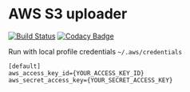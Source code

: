 # AWS S3 uploader

[![Build Status](https://travis-ci.org/giang-pham/s3-uploader.svg?branch=master)](https://travis-ci.org/giang-pham/s3-uploader) [![Codacy Badge](https://api.codacy.com/project/badge/Grade/55f4e8373ff1415c878588daa329a64f)](https://www.codacy.com/app/giang-pham/s3-uploader?utm_source=github.com&amp;utm_medium=referral&amp;utm_content=giang-pham/s3-uploader&amp;utm_campaign=Badge_Grade)


Run with local profile credentials
```~/.aws/credentials```
```
[default]
aws_access_key_id={YOUR_ACCESS_KEY_ID}
aws_secret_access_key={YOUR_SECRET_ACCESS_KEY}
```
